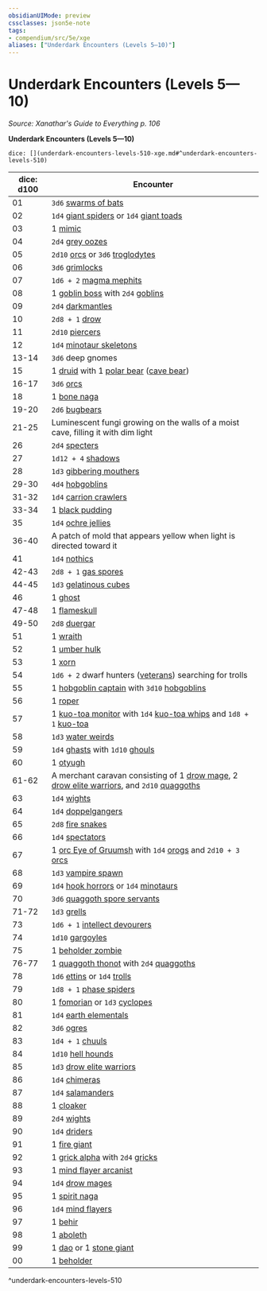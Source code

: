 ```yaml
---
obsidianUIMode: preview
cssclasses: json5e-note
tags:
- compendium/src/5e/xge
aliases: ["Underdark Encounters (Levels 5—10)"]
---
```

# Underdark Encounters (Levels 5—10)
*Source: Xanathar's Guide to Everything p. 106* 

**Underdark Encounters (Levels 5—10)**

`dice: [](underdark-encounters-levels-510-xge.md#^underdark-encounters-levels-510)`

| dice: d100 | Encounter |
|------------|-----------|
| 01 | `3d6` [swarms of bats](/2-Mechanics/CLI/bestiary/beast/swarm-of-bats.md) |
| 02 | `1d4` [giant spiders](/2-Mechanics/CLI/bestiary/beast/giant-spider.md) or `1d4` [giant toads](/2-Mechanics/CLI/bestiary/beast/giant-toad.md) |
| 03 | 1 [mimic](/2-Mechanics/CLI/bestiary/monstrosity/mimic.md) |
| 04 | `2d4` [grey oozes](/2-Mechanics/CLI/bestiary/ooze/gray-ooze.md) |
| 05 | `2d10` [orcs](/2-Mechanics/CLI/bestiary/humanoid/orc.md) or `3d6` [troglodytes](/2-Mechanics/CLI/bestiary/humanoid/troglodyte.md) |
| 06 | `3d6` [grimlocks](/2-Mechanics/CLI/bestiary/humanoid/grimlock.md) |
| 07 | `1d6 + 2` [magma mephits](/2-Mechanics/CLI/bestiary/elemental/magma-mephit.md) |
| 08 | 1 [goblin boss](/2-Mechanics/CLI/bestiary/humanoid/goblin-boss.md) with `2d4` [goblins](/2-Mechanics/CLI/bestiary/humanoid/goblin.md) |
| 09 | `2d4` [darkmantles](/2-Mechanics/CLI/bestiary/monstrosity/darkmantle.md) |
| 10 | `2d8 + 1` [drow](/2-Mechanics/CLI/bestiary/humanoid/drow.md) |
| 11 | `2d10` [piercers](/2-Mechanics/CLI/bestiary/monstrosity/piercer.md) |
| 12 | `1d4` [minotaur skeletons](/2-Mechanics/CLI/bestiary/undead/minotaur-skeleton.md) |
| 13-14 | `3d6` deep gnomes |
| 15 | 1 [druid](/2-Mechanics/CLI/bestiary/humanoid/druid.md) with 1 [polar bear](/2-Mechanics/CLI/bestiary/beast/polar-bear.md) ([cave bear](/2-Mechanics/CLI/bestiary/beast/cave-bear.md)) |
| 16-17 | `3d6` [orcs](/2-Mechanics/CLI/bestiary/humanoid/orc.md) |
| 18 | 1 [bone naga](/2-Mechanics/CLI/bestiary/undead/bone-naga-guardian.md) |
| 19-20 | `2d6` [bugbears](/2-Mechanics/CLI/bestiary/humanoid/bugbear.md) |
| 21-25 | Luminescent fungi growing on the walls of a moist cave, filling it with dim light |
| 26 | `2d4` [specters](/2-Mechanics/CLI/bestiary/undead/specter.md) |
| 27 | `1d12 + 4` [shadows](/2-Mechanics/CLI/bestiary/undead/shadow.md) |
| 28 | `1d3` [gibbering mouthers](/2-Mechanics/CLI/bestiary/aberration/gibbering-mouther.md) |
| 29-30 | `4d4` [hobgoblins](/2-Mechanics/CLI/bestiary/humanoid/hobgoblin.md) |
| 31-32 | `1d4` [carrion crawlers](/2-Mechanics/CLI/bestiary/monstrosity/carrion-crawler.md) |
| 33-34 | 1 [black pudding](/2-Mechanics/CLI/bestiary/ooze/black-pudding.md) |
| 35 | `1d4` [ochre jellies](/2-Mechanics/CLI/bestiary/ooze/ochre-jelly.md) |
| 36-40 | A patch of mold that appears yellow when light is directed toward it |
| 41 | `1d4` [nothics](/2-Mechanics/CLI/bestiary/aberration/nothic.md) |
| 42-43 | `2d8 + 1` [gas spores](/2-Mechanics/CLI/bestiary/plant/gas-spore.md) |
| 44-45 | `1d3` [gelatinous cubes](/2-Mechanics/CLI/bestiary/ooze/gelatinous-cube.md) |
| 46 | 1 [ghost](/2-Mechanics/CLI/bestiary/undead/ghost.md) |
| 47-48 | 1 [flameskull](/2-Mechanics/CLI/bestiary/undead/flameskull.md) |
| 49-50 | `2d8` [duergar](/2-Mechanics/CLI/bestiary/humanoid/duergar.md) |
| 51 | 1 [wraith](/2-Mechanics/CLI/bestiary/undead/wraith.md) |
| 52 | 1 [umber hulk](/2-Mechanics/CLI/bestiary/monstrosity/umber-hulk.md) |
| 53 | 1 [xorn](/2-Mechanics/CLI/bestiary/elemental/xorn.md) |
| 54 | `1d6 + 2` dwarf hunters ([veterans](/2-Mechanics/CLI/bestiary/humanoid/veteran.md)) searching for trolls |
| 55 | 1 [hobgoblin captain](/2-Mechanics/CLI/bestiary/humanoid/hobgoblin-captain.md) with `3d10` [hobgoblins](/2-Mechanics/CLI/bestiary/humanoid/hobgoblin.md) |
| 56 | 1 [roper](/2-Mechanics/CLI/bestiary/monstrosity/roper.md) |
| 57 | 1 [kuo-toa monitor](/2-Mechanics/CLI/bestiary/humanoid/kuo-toa-monitor.md) with `1d4` [kuo-toa whips](/2-Mechanics/CLI/bestiary/humanoid/kuo-toa-whip.md) and `1d8 + 1` [kuo-toa](/2-Mechanics/CLI/bestiary/humanoid/kuo-toa.md) |
| 58 | `1d3` [water weirds](/2-Mechanics/CLI/bestiary/elemental/water-weird.md) |
| 59 | `1d4` [ghasts](/2-Mechanics/CLI/bestiary/undead/ghast.md) with `1d10` [ghouls](/2-Mechanics/CLI/bestiary/undead/ghoul.md) |
| 60 | 1 [otyugh](/2-Mechanics/CLI/bestiary/aberration/otyugh.md) |
| 61-62 | A merchant caravan consisting of 1 [drow mage](/2-Mechanics/CLI/bestiary/humanoid/drow-mage.md), 2 [drow elite warriors](/2-Mechanics/CLI/bestiary/humanoid/drow-elite-warrior.md), and `2d10` [quaggoths](/2-Mechanics/CLI/bestiary/humanoid/quaggoth.md) |
| 63 | `1d4` [wights](/2-Mechanics/CLI/bestiary/undead/wight.md) |
| 64 | `1d4` [doppelgangers](/2-Mechanics/CLI/bestiary/monstrosity/doppelganger.md) |
| 65 | `2d8` [fire snakes](/2-Mechanics/CLI/bestiary/elemental/fire-snake.md) |
| 66 | `1d4` [spectators](/2-Mechanics/CLI/bestiary/aberration/spectator.md) |
| 67 | 1 [orc Eye of Gruumsh](/2-Mechanics/CLI/bestiary/humanoid/orc-eye-of-gruumsh.md) with `1d4` [orogs](/2-Mechanics/CLI/bestiary/humanoid/orog.md) and `2d10 + 3` [orcs](/2-Mechanics/CLI/bestiary/humanoid/orc.md) |
| 68 | `1d3` [vampire spawn](/2-Mechanics/CLI/bestiary/undead/vampire-spawn.md) |
| 69 | `1d4` [hook horrors](/2-Mechanics/CLI/bestiary/monstrosity/hook-horror.md) or `1d4` [minotaurs](/2-Mechanics/CLI/bestiary/monstrosity/minotaur.md) |
| 70 | `3d6` [quaggoth spore servants](/2-Mechanics/CLI/bestiary/plant/quaggoth-spore-servant.md) |
| 71-72 | `1d3` [grells](/2-Mechanics/CLI/bestiary/aberration/grell.md) |
| 73 | `1d6 + 1` [intellect devourers](/2-Mechanics/CLI/bestiary/aberration/intellect-devourer.md) |
| 74 | `1d10` [gargoyles](/2-Mechanics/CLI/bestiary/elemental/gargoyle.md) |
| 75 | 1 [beholder zombie](/2-Mechanics/CLI/bestiary/undead/beholder-zombie.md) |
| 76-77 | 1 [quaggoth thonot](/2-Mechanics/CLI/bestiary/humanoid/quaggoth-thonot.md) with `2d4` [quaggoths](/2-Mechanics/CLI/bestiary/humanoid/quaggoth.md) |
| 78 | `1d6` [ettins](/2-Mechanics/CLI/bestiary/giant/ettin.md) or `1d4` [trolls](/2-Mechanics/CLI/bestiary/giant/troll.md) |
| 79 | `1d8 + 1` [phase spiders](/2-Mechanics/CLI/bestiary/monstrosity/phase-spider.md) |
| 80 | 1 [fomorian](/2-Mechanics/CLI/bestiary/giant/fomorian.md) or `1d3` [cyclopes](/2-Mechanics/CLI/bestiary/giant/cyclops.md) |
| 81 | `1d4` [earth elementals](/2-Mechanics/CLI/bestiary/elemental/earth-elemental.md) |
| 82 | `3d6` [ogres](/2-Mechanics/CLI/bestiary/giant/ogre.md) |
| 83 | `1d4 + 1` [chuuls](/2-Mechanics/CLI/bestiary/aberration/chuul.md) |
| 84 | `1d10` [hell hounds](/2-Mechanics/CLI/bestiary/fiend/hell-hound.md) |
| 85 | `1d3` [drow elite warriors](/2-Mechanics/CLI/bestiary/humanoid/drow-elite-warrior.md) |
| 86 | `1d4` [chimeras](/2-Mechanics/CLI/bestiary/monstrosity/chimera.md) |
| 87 | `1d4` [salamanders](/2-Mechanics/CLI/bestiary/elemental/salamander.md) |
| 88 | 1 [cloaker](/2-Mechanics/CLI/bestiary/aberration/cloaker.md) |
| 89 | `2d4` [wights](/2-Mechanics/CLI/bestiary/undead/wight.md) |
| 90 | `1d4` [driders](/2-Mechanics/CLI/bestiary/monstrosity/drider.md) |
| 91 | 1 [fire giant](/2-Mechanics/CLI/bestiary/giant/fire-giant.md) |
| 92 | 1 [grick alpha](/2-Mechanics/CLI/bestiary/monstrosity/grick-alpha.md) with `2d4` [gricks](/2-Mechanics/CLI/bestiary/monstrosity/grick.md) |
| 93 | 1 [mind flayer arcanist](/2-Mechanics/CLI/bestiary/aberration/mind-flayer-arcanist.md) |
| 94 | `1d4` [drow mages](/2-Mechanics/CLI/bestiary/humanoid/drow-mage.md) |
| 95 | 1 [spirit naga](/2-Mechanics/CLI/bestiary/monstrosity/spirit-naga.md) |
| 96 | `1d4` [mind flayers](/2-Mechanics/CLI/bestiary/aberration/mind-flayer.md) |
| 97 | 1 [behir](/2-Mechanics/CLI/bestiary/monstrosity/behir.md) |
| 98 | 1 [aboleth](/2-Mechanics/CLI/bestiary/aberration/aboleth.md) |
| 99 | 1 [dao](/2-Mechanics/CLI/bestiary/elemental/dao.md) or 1 [stone giant](/2-Mechanics/CLI/bestiary/giant/stone-giant.md) |
| 00 | 1 [beholder](/2-Mechanics/CLI/bestiary/aberration/beholder.md) |
^underdark-encounters-levels-510